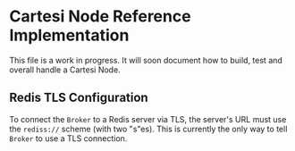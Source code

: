 # Cartesi Node Reference Implementation

This file is a work in progress. It will soon document how to build, test and overall handle a Cartesi Node.

## Redis TLS Configuration

To connect the `Broker` to a Redis server via TLS, the server's URL must use the `rediss://` scheme (with two "s"es).
This is currently the only way to tell `Broker` to use a TLS connection.
